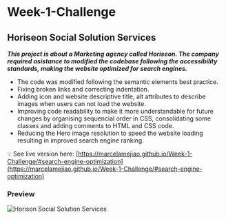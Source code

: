 # **Week-1-Challenge**

## **Horiseon Social Solution Services** 

_**This project is about a Marketing agency called Horiseon. The company required asistance to modified the codebase following the accessibility standards, making the website optimized for search engines.**_

* The code was modified following the semantic elements best practice.
* Fixing broken links and correcting indentation. 
* Adding icon and website descriptive title, alt attributes to describe images when users can not load the website.
* Improving code readability to make it more understandable for future changes by organising sequencial order in CSS, consolidating some classes and adding comments to HTML and CSS code.
* Reducing the Hero image resolution to speed the website loading resulting in improved search engine ranking.

💡 See live version here: [https://marcelamejiao.github.io/Week-1-Challenge/#search-engine-optimization](https://marcelamejiao.github.io/Week-1-Challenge/#search-engine-optimization)

### **Preview**

![Horison Social Solution Services](./assets/images/Preview.png)